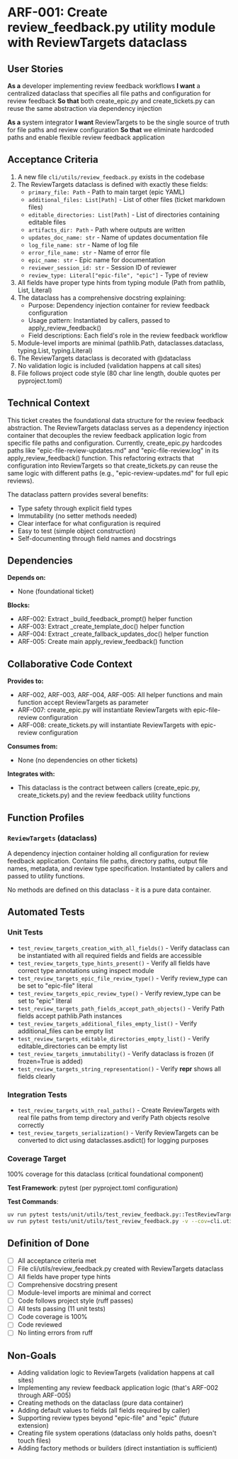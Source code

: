 # ARF-001: Create review_feedback.py utility module with ReviewTargets dataclass

## User Stories

**As a** developer implementing review feedback workflows
**I want** a centralized dataclass that specifies all file paths and configuration for review feedback
**So that** both create_epic.py and create_tickets.py can reuse the same abstraction via dependency injection

**As a** system integrator
**I want** ReviewTargets to be the single source of truth for file paths and review configuration
**So that** we eliminate hardcoded paths and enable flexible review feedback application

## Acceptance Criteria

1. A new file `cli/utils/review_feedback.py` exists in the codebase
2. The ReviewTargets dataclass is defined with exactly these fields:
   - `primary_file: Path` - Path to main target (epic YAML)
   - `additional_files: List[Path]` - List of other files (ticket markdown files)
   - `editable_directories: List[Path]` - List of directories containing editable files
   - `artifacts_dir: Path` - Path where outputs are written
   - `updates_doc_name: str` - Name of updates documentation file
   - `log_file_name: str` - Name of log file
   - `error_file_name: str` - Name of error file
   - `epic_name: str` - Epic name for documentation
   - `reviewer_session_id: str` - Session ID of reviewer
   - `review_type: Literal["epic-file", "epic"]` - Type of review
3. All fields have proper type hints from typing module (Path from pathlib, List, Literal)
4. The dataclass has a comprehensive docstring explaining:
   - Purpose: Dependency injection container for review feedback configuration
   - Usage pattern: Instantiated by callers, passed to apply_review_feedback()
   - Field descriptions: Each field's role in the review feedback workflow
5. Module-level imports are minimal (pathlib.Path, dataclasses.dataclass, typing.List, typing.Literal)
6. The ReviewTargets dataclass is decorated with @dataclass
7. No validation logic is included (validation happens at call sites)
8. File follows project code style (80 char line length, double quotes per pyproject.toml)

## Technical Context

This ticket creates the foundational data structure for the review feedback abstraction. The ReviewTargets dataclass serves as a dependency injection container that decouples the review feedback application logic from specific file paths and configuration. Currently, create_epic.py hardcodes paths like "epic-file-review-updates.md" and "epic-file-review.log" in its apply_review_feedback() function. This refactoring extracts that configuration into ReviewTargets so that create_tickets.py can reuse the same logic with different paths (e.g., "epic-review-updates.md" for full epic reviews).

The dataclass pattern provides several benefits:
- Type safety through explicit field types
- Immutability (no setter methods needed)
- Clear interface for what configuration is required
- Easy to test (simple object construction)
- Self-documenting through field names and docstrings

## Dependencies

**Depends on:**
- None (foundational ticket)

**Blocks:**
- ARF-002: Extract _build_feedback_prompt() helper function
- ARF-003: Extract _create_template_doc() helper function
- ARF-004: Extract _create_fallback_updates_doc() helper function
- ARF-005: Create main apply_review_feedback() function

## Collaborative Code Context

**Provides to:**
- ARF-002, ARF-003, ARF-004, ARF-005: All helper functions and main function accept ReviewTargets as parameter
- ARF-007: create_epic.py will instantiate ReviewTargets with epic-file-review configuration
- ARF-008: create_tickets.py will instantiate ReviewTargets with epic-review configuration

**Consumes from:**
- None (no dependencies on other tickets)

**Integrates with:**
- This dataclass is the contract between callers (create_epic.py, create_tickets.py) and the review feedback utility functions

## Function Profiles

### `ReviewTargets` (dataclass)
A dependency injection container holding all configuration for review feedback application. Contains file paths, directory paths, output file names, metadata, and review type specification. Instantiated by callers and passed to utility functions.

No methods are defined on this dataclass - it is a pure data container.

## Automated Tests

### Unit Tests

- `test_review_targets_creation_with_all_fields()` - Verify dataclass can be instantiated with all required fields and fields are accessible
- `test_review_targets_type_hints_present()` - Verify all fields have correct type annotations using inspect module
- `test_review_targets_epic_file_review_type()` - Verify review_type can be set to "epic-file" literal
- `test_review_targets_epic_review_type()` - Verify review_type can be set to "epic" literal
- `test_review_targets_path_fields_accept_path_objects()` - Verify Path fields accept pathlib.Path instances
- `test_review_targets_additional_files_empty_list()` - Verify additional_files can be empty list
- `test_review_targets_editable_directories_empty_list()` - Verify editable_directories can be empty list
- `test_review_targets_immutability()` - Verify dataclass is frozen (if frozen=True is added)
- `test_review_targets_string_representation()` - Verify __repr__ shows all fields clearly

### Integration Tests

- `test_review_targets_with_real_paths()` - Create ReviewTargets with real file paths from temp directory and verify Path objects resolve correctly
- `test_review_targets_serialization()` - Verify ReviewTargets can be converted to dict using dataclasses.asdict() for logging purposes

### Coverage Target
100% coverage for this dataclass (critical foundational component)

**Test Framework**: pytest (per pyproject.toml configuration)

**Test Commands**:
```bash
uv run pytest tests/unit/utils/test_review_feedback.py::TestReviewTargets -v
uv run pytest tests/unit/utils/test_review_feedback.py -v --cov=cli.utils.review_feedback --cov-report=term-missing
```

## Definition of Done

- [ ] All acceptance criteria met
- [ ] File cli/utils/review_feedback.py created with ReviewTargets dataclass
- [ ] All fields have proper type hints
- [ ] Comprehensive docstring present
- [ ] Module-level imports are minimal and correct
- [ ] Code follows project style (ruff passes)
- [ ] All tests passing (11 unit tests)
- [ ] Code coverage is 100%
- [ ] Code reviewed
- [ ] No linting errors from ruff

## Non-Goals

- Adding validation logic to ReviewTargets (validation happens at call sites)
- Implementing any review feedback application logic (that's ARF-002 through ARF-005)
- Creating methods on the dataclass (pure data container)
- Adding default values to fields (all fields required by caller)
- Supporting review types beyond "epic-file" and "epic" (future extension)
- Creating file system operations (dataclass only holds paths, doesn't touch files)
- Adding factory methods or builders (direct instantiation is sufficient)
